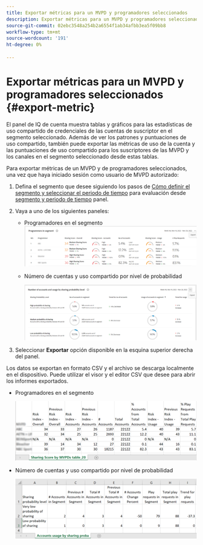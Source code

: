 ```yaml
---
title: Exportar métricas para un MVPD y programadores seleccionados
description: Exportar métricas para un MVPD y programadores seleccionados
source-git-commit: 02ebc3548a254b2a6554f1ab34afbb3ea5f09bb8
workflow-type: tm+mt
source-wordcount: '191'
ht-degree: 0%

---
```


# Exportar métricas para un MVPD y programadores seleccionados {#export-metric}

El panel de IQ de cuenta muestra tablas y gráficos para las estadísticas de uso compartido de credenciales de las cuentas de suscriptor en el segmento seleccionado. Además de ver los patrones y puntuaciones de uso compartido, también puede exportar las métricas de uso de la cuenta y las puntuaciones de uso compartido para los suscriptores de las MVPD y los canales en el segmento seleccionado desde estas tablas.

Para exportar métricas de un MVPD y de programadores seleccionados, una vez que haya iniciado sesión como usuario de MVPD autorizado:

1. Defina el segmento que desee siguiendo los pasos de [Cómo definir el segmento y seleccionar el periodo de tiempo](/help/AccountIQ/howto-select-segment-timeframe.md) para evaluación desde [segmento y periodo de tiempo](/help/AccountIQ/segments-timeframe.md) panel.

1. Vaya a uno de los siguientes paneles:

   * Programadores en el segmento
     ![](assets/prog-segment-export-option.png)

   * Número de cuentas y uso compartido por nivel de probabilidad

     ![](assets/progr-usage-panel-export.png)

1. Seleccionar **Exportar** opción disponible en la esquina superior derecha del panel.

Los datos se exportan en formato CSV y el archivo se descarga localmente en el dispositivo. Puede utilizar el visor y el editor CSV que desee para abrir los informes exportados.

* Programadores en el segmento

  ![](assets/export-progr-in-seg.png)


* Número de cuentas y uso compartido por nivel de probabilidad

  ![](assets/export-acc-usage.png)

